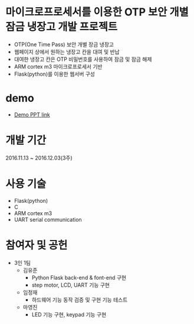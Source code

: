 
# 마이크로프로세서를 이용한 OTP 보안 개별 잠금 냉장고 개발 프로젝트

-   OTP(One Time Pass) 보안 개별 장금 냉장고
-   웹페이지 상에서 원하는 냉장고 칸을 대여 및 반납
-   대여한 냉장고 칸은 OTP 비밀번호를 사용하여 잠금 및 잠금 해제
-   ARM cortex m3 마이크로프로세서 기반
-   Flask(python)를 이용한 웹서버 구성

# demo
- [Demo PPT link](https://docs.google.com/presentation/d/1ZqrdrRI4rhzknihFlKyHWttXvxb19Hb5_U_-GvePH38/edit?usp=sharing)


# 개발 기간

2016.11.13 ~ 2016.12.03(3주)

# 사용 기술

-   Flask(python)
-   C
-   ARM cortex m3
-   UART serial communication

# 참여자 및 공헌

-   3인 1팀
    -   김유준
        -   Python Flask back-end & font-end 구현
        -   step motor, LCD, UART 기능 구현
    -   임정재
        -   하드웨어 기능 동작 검증 및 구현 기능 테스트
    -   마영진
        -   LED 기능 구현, keypad 기능 구현
